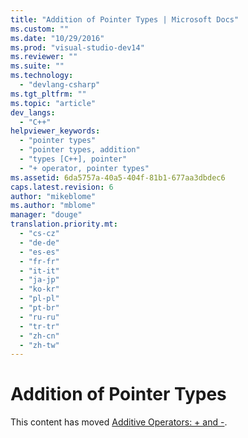 ```yaml
---
title: "Addition of Pointer Types | Microsoft Docs"
ms.custom: ""
ms.date: "10/29/2016"
ms.prod: "visual-studio-dev14"
ms.reviewer: ""
ms.suite: ""
ms.technology: 
  - "devlang-csharp"
ms.tgt_pltfrm: ""
ms.topic: "article"
dev_langs: 
  - "C++"
helpviewer_keywords: 
  - "pointer types"
  - "pointer types, addition"
  - "types [C++], pointer"
  - "+ operator, pointer types"
ms.assetid: 6da5757a-40a5-404f-81b1-677aa3dbdec6
caps.latest.revision: 6
author: "mikeblome"
ms.author: "mblome"
manager: "douge"
translation.priority.mt: 
  - "cs-cz"
  - "de-de"
  - "es-es"
  - "fr-fr"
  - "it-it"
  - "ja-jp"
  - "ko-kr"
  - "pl-pl"
  - "pt-br"
  - "ru-ru"
  - "tr-tr"
  - "zh-cn"
  - "zh-tw"
---
```

# Addition of Pointer Types
This content has moved [Additive Operators: + and -](../Topic/Additive%20Operators:%20+%20and%20-.md).